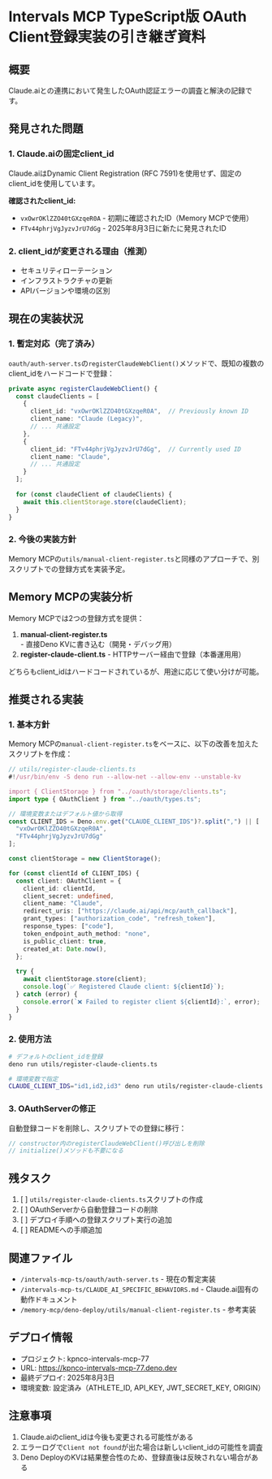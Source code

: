 # Intervals MCP TypeScript版 OAuth Client登録実装の引き継ぎ資料

## 概要
Claude.aiとの連携において発生したOAuth認証エラーの調査と解決の記録です。

## 発見された問題

### 1. Claude.aiの固定client_id
Claude.aiはDynamic Client Registration (RFC 7591)を使用せず、固定のclient_idを使用しています。

**確認されたclient_id:**
- `vxOwrOKlZZO40tGXzqeR0A` - 初期に確認されたID（Memory MCPで使用）
- `FTv44phrjVgJyzvJrU7dGg` - 2025年8月3日に新たに発見されたID

### 2. client_idが変更される理由（推測）
- セキュリティローテーション
- インフラストラクチャの更新
- APIバージョンや環境の区別

## 現在の実装状況

### 1. 暫定対応（完了済み）
`oauth/auth-server.ts`の`registerClaudeWebClient()`メソッドで、既知の複数のclient_idをハードコードで登録：

```typescript
private async registerClaudeWebClient() {
  const claudeClients = [
    {
      client_id: "vxOwrOKlZZO40tGXzqeR0A",  // Previously known ID
      client_name: "Claude (Legacy)",
      // ... 共通設定
    },
    {
      client_id: "FTv44phrjVgJyzvJrU7dGg",  // Currently used ID
      client_name: "Claude",
      // ... 共通設定
    }
  ];
  
  for (const claudeClient of claudeClients) {
    await this.clientStorage.store(claudeClient);
  }
}
```

### 2. 今後の実装方針
Memory MCPの`utils/manual-client-register.ts`と同様のアプローチで、別スクリプトでの登録方式を実装予定。

## Memory MCPの実装分析

Memory MCPでは2つの登録方式を提供：

1. **manual-client-register.ts** - 直接Deno KVに書き込む（開発・デバッグ用）
2. **register-claude-client.ts** - HTTPサーバー経由で登録（本番運用用）

どちらもclient_idはハードコードされているが、用途に応じて使い分けが可能。

## 推奨される実装

### 1. 基本方針
Memory MCPの`manual-client-register.ts`をベースに、以下の改善を加えたスクリプトを作成：

```typescript
// utils/register-claude-clients.ts
#!/usr/bin/env -S deno run --allow-net --allow-env --unstable-kv

import { ClientStorage } from "../oauth/storage/clients.ts";
import type { OAuthClient } from "../oauth/types.ts";

// 環境変数またはデフォルト値から取得
const CLIENT_IDS = Deno.env.get("CLAUDE_CLIENT_IDS")?.split(",") || [
  "vxOwrOKlZZO40tGXzqeR0A",
  "FTv44phrjVgJyzvJrU7dGg"
];

const clientStorage = new ClientStorage();

for (const clientId of CLIENT_IDS) {
  const client: OAuthClient = {
    client_id: clientId,
    client_secret: undefined,
    client_name: "Claude",
    redirect_uris: ["https://claude.ai/api/mcp/auth_callback"],
    grant_types: ["authorization_code", "refresh_token"],
    response_types: ["code"],
    token_endpoint_auth_method: "none",
    is_public_client: true,
    created_at: Date.now(),
  };
  
  try {
    await clientStorage.store(client);
    console.log(`✅ Registered Claude client: ${clientId}`);
  } catch (error) {
    console.error(`❌ Failed to register client ${clientId}:`, error);
  }
}
```

### 2. 使用方法

```bash
# デフォルトのclient_idを登録
deno run utils/register-claude-clients.ts

# 環境変数で指定
CLAUDE_CLIENT_IDS="id1,id2,id3" deno run utils/register-claude-clients.ts
```

### 3. OAuthServerの修正
自動登録コードを削除し、スクリプトでの登録に移行：

```typescript
// constructor内のregisterClaudeWebClient()呼び出しを削除
// initialize()メソッドも不要になる
```

## 残タスク

1. [ ] `utils/register-claude-clients.ts`スクリプトの作成
2. [ ] OAuthServerから自動登録コードの削除
3. [ ] デプロイ手順への登録スクリプト実行の追加
4. [ ] READMEへの手順追加

## 関連ファイル

- `/intervals-mcp-ts/oauth/auth-server.ts` - 現在の暫定実装
- `/intervals-mcp-ts/CLAUDE_AI_SPECIFIC_BEHAVIORS.md` - Claude.ai固有の動作ドキュメント
- `/memory-mcp/deno-deploy/utils/manual-client-register.ts` - 参考実装

## デプロイ情報

- プロジェクト: kpnco-intervals-mcp-77
- URL: https://kpnco-intervals-mcp-77.deno.dev
- 最終デプロイ: 2025年8月3日
- 環境変数: 設定済み（ATHLETE_ID, API_KEY, JWT_SECRET_KEY, ORIGIN）

## 注意事項

1. Claude.aiのclient_idは今後も変更される可能性がある
2. エラーログで`Client not found`が出た場合は新しいclient_idの可能性を調査
3. Deno DeployのKVは結果整合性のため、登録直後は反映されない場合がある